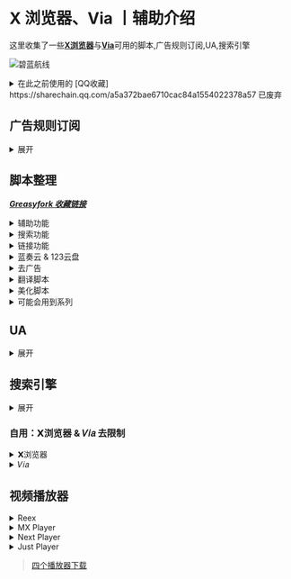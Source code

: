 # X 浏览器、Via 丨辅助介绍

这里收集了一些[**X浏览器**](https://www.xbext.com/)与[**Via**](https://viayoo.com/)可用的脚本,广告规则订阅,UA,搜索引擎 

![碧蓝航线](https://shp.qpic.cn/collector/3042839226/c9061274-0e3d-4818-92ad-9362b4ca81a7/0)

<details>
  <summary>在此之前使用的 [QQ收藏] https://sharechain.qq.com/a5a372bae6710cac84a1554022378a57 已废弃</summary>

  ##### [脚本整理,广告规则订阅,UA,搜索引擎(个人整理,有说明)](https://sharechain.qq.com/a5a372bae6710cac84a1554022378a57)

  >1. [广告拦截 规则链接](https://sharechain.qq.com/e285d2e8a19bd1a23c83854cf2a2d635)

  >2-10. [油猴脚本](https://sharechain.qq.com/e00299f56e45d6b88c7adb7590b2b5cf)

  >11. [UA](https://sharechain.qq.com/28387ea1c3f830bd7eb54f682da77555)

  >12. [搜索引擎](https://sharechain.qq.com/d12dde407b967a216288ac617b1ce357)

  >13. [仅供学习丨𝗫/𝑉𝑖𝑎去白名单版本](https://sharechain.qq.com/b0289cc3828734d4578da4e1761b3c2f)

  >14. [推荐视频播放器](https://sharechain.qq.com/91331525df07ff61d051cfafa4ef89ab)
</details>

## 广告规则订阅
<details>
  <summary> 展开 </summary>

  个人推荐：`ABP Merge Rules`(或:`AdRules AdBlock List 精简版`) + `乘风 视频规则` + `去除APP下载提示` + `Ad-J`

  * [AdRules AdBlock List 精简版](https://bitbucket.org/hacamer/adrules/raw/main/adblock_lite.txt)
  *(3w+丨在中国地区屏蔽广告的列表)*  <sup>[主页](https://github.com/Cats-Team/AdRules)</sup>

  * [AdRulesAdBlock List](https://bitbucket.org/hacamer/adrules/raw/main/adblock.txt)
  *(16w+丨包含 '精简版'，在中国地区屏蔽广告的列表)*  <sup>[主页](https://github.com/Cats-Team/AdRules)</sup>

  * [乘风广告规则](https://cdn.jsdelivr.net/gh/xinggsf/Adblock-Plus-Rule@master/rule.txt)
  *(1000+丨可能有点误杀....)*  <sup>[主页](https://github.com/xinggsf/Adblock-Plus-Rule)</sup>

  * [乘风视频规则](https://cdn.jsdelivr.net/gh/xinggsf/Adblock-Plus-Rule@master/mv.txt)
  *(200 丨如名, 专针对视频网站作出的规则)*  <sup>[主页](https://github.com/xinggsf/Adblock-Plus-Rule)</sup>

  * [ABPMerge Rules](https://gitea.com/lemon399/AdRules/raw/branch/main/abpmerge.txt)
  *(5w+丨广告拦截规则合并)*  <sup>[主页](https://github.com/damengzhu/abpmerge)</sup>

  * [去除 APP 下载提示](https://cdn.jsdelivr.net/gh/Noyllopa/NoAppDownload@master/NoAppDownload.txt)
  *(1000+丨去 APP 下载提示规则)*  <sup>[主页](https://github.com/Noyllopa/NoAppDownload)</sup>

  * [Ad-J](https://gcore.jsdelivr.net/gh/jk278/Ad-J/Ad-J.txt)
  *(300+丨 jk278 的自用移动端去广告规则, 常用网站精选)*  <sup>[主页](https://github.com/jk278/Ad-J/blob)</sup>

<div align="center">
  <p><sub> X浏览器导入方式 </sub></p>
  <sup> 设置 » 广告拦截 » 规则文件 » (右上角) 导入 » 从网址导入 » (填写该链接后) 点击导入 </sup>
</div>

  ![X 浏览器](http://shp.qpic.cn/collector/3042839226/e15a2b17-0eba-4870-8b65-942e0f335125/0)

<div align="center">
  <p><sub> Via导入方式 </sub></p>
  <sup> 设置 » 通用 » 广告拦截 » 规则订阅 » (右上角)+号 » (填写该链接后) 确定 » 勾选规则 » (右上角) 更新 </sup>
</div>

  ![Via](http://shp.qpic.cn/collector/3042839226/0203f0d3-1c28-46ea-bea4-ed2d7682958d/0)

</details>

## 脚本整理
 ***[Greasyfork 收藏链接](https://greasyfork.org/zh-CN/scripts?set=589091)***
 <details>
  <summary> 辅助功能 </summary>

  `更多详细请看脚本作者介绍和脚本具体功能`

1.[屏幕边缘下拉刷新](https://greasyfork.org/scripts/462927)

<sup>
  
  - 脚本内可修改下拉距离

  -  记得关闭𝗫浏览器自带的下拉刷新：手势设置中 
</sup>

2.𝐛𝐢𝐥𝐢𝐛𝐢𝐥𝐢不打开𝐀𝐏𝐏,网页直接看推荐内容 

<sup> 
 
  - [完全自动播放,但声音需要手动点击右下角音量开启](https://greasyfork.org/scripts/468246)

  - [只需要点击一次弹窗即可播放](https://greasyfork.org/scripts/454669)

  - [需要手动确认点击跳转,手动关闭弹窗等](https://greasyfork.org/scripts/458276)
</sup>

3.[CSDN直接复制](https://greasyfork.org/scripts/458601)

<sup>
 
 - 自动展开全部内容，免登录复制，去除广告，增加搜索框
</sup>

4.[移动端 百度系优化](https://greasyfork.org/scripts/418349)

<sup>

  - 贴吧直接看评论.....等

  - 百度搜索“禁止自动播放视频”,去广告
</sup>

5.[东方永动机(支持𝟗𝟎%网站自动翻页,拼接下一页)](https://greasyfork.org/scripts/438684)

<sup>

  - 安装脚本后请打开[配置文件](https://hoothin.github.io/UserScripts/Pagetual)设置(可能需要梯子)
</sup>

6.[在右侧增加滚动条](https://greasyfork.org/scripts/465037)

<sup>

  - X 浏览器自带(无法关闭)

  - Via自带(通用>操作设定 关闭)
</sup>

7.[简繁自由切换](https://greasyfork.org/scripts/24300)

<sup>

  - 自动将网页文字转换为 简体/繁体

  - 在脚本主页安装脚本后刷新页面,设置页面就出现了 
</sup>

8.快捷回到顶部/底部 

<sup>

  - [点击置顶(长按置底)](https://greasyfork.org/scripts/462920)

  - 在页面最下方中心位置生成一个向上的箭头按钮(长按可回到底部)(有滑动动画效果)

  - [滚动到顶部或底部按钮](https://greasyfork.org/scripts/461172)

  - 在网页右下角(脚本内可修改位置)添加一个“顶部”的文字按钮
  - 根据上滑下滑改变为“顶部”(红色按钮)与“底部”(蓝色按钮),(无动画,瞬间置顶)
</sup>

9.[切换标题显示](https://greasyfork.org/scripts/480019)

<sup>

  - 脚本菜单切换,可像𝑉𝑖𝑎一样在地址栏切换显示: 地址/域名/标题

  - Via自带,X浏览器使用 
</sup>

10.[网页加速器](https://www.youxiaohou.com/tool/install-instantpage.html)

<sup>

  - 加速你打开链接的速度 
</sup>

11.记录页面位置 

<sup>

  - [记录页面滚动](https://greasyfork.org/scripts/483745) 酷安[@耗子Sky](https://www.coolapk.com/u/1166187)

  - [我看到哪里啦?!](https://greasyfork.org/scripts/393042)

  - 让页面重新滚到上次阅读的位置 
</sup>

12.Github汉化 

<sup>

  - [GitHub中文化插件](https://greasyfork.org/scripts/435208)(推荐)

  - [GitHub汉化插件](https://greasyfork.org/scripts/407485)
</sup>

13.[以图搜图](https://greasyfork.org/scripts/480713)

<sup>

  - 工具栏打开“以图搜图”,然后直接点击图片即可

  - 𝑉𝑖𝑎自带,𝗫浏览器推荐用 
</sup>

14.[防止未经授权的自动复制](https://greasyfork.org/scripts/461625)

<sup>

  - 只允许网页长按复制内容,防止一些毒瘤网站自动往剪贴板写入内容 
</sup>

15.[Mactype助手](https://greasyfork.org/scripts/436451)

<sup>

  - 可以让浏览器文字拥有媲美MacOS系统字体渲染效果，可以无缝调节网页上文字的粗细 
</sup>

16.[空格之神](https://greasyfork.org/scripts/444252)

<sup>

  - 当网页的内容为中英文混排的情况下,本脚本会在中英文之间插入一个空格!
</sup>

17.[YouTubo画质更改按钮(移动/桌面)](https://greasyfork.org/scripts/477219)

<sup>

  - 在视频下方添加画质更改按钮,方便一键切换
</sup>
 </details>

<details>
  <summary> 搜索功能 </summary>

   `在各大搜索引擎顶部展示快捷其他搜索引擎, 快捷切换`

1.[聚合搜索引擎切换](https://greasyfork.org/scripts/462130)

<sup>

  - 在屏幕最上方有一排引擎供快捷切换,展开后支持快捷搜索其他网站(例如bilibili,视频网站等)

  - 脚本内修改简单
</sup>

2.[all-search全搜,搜索引擎快捷跳转,支持任意网站展示](https://greasyfork.org/scripts/397993)

<sup>

  - 脚本是有一个完整的设置页面(但我设置后没有效果,推荐尝试)

  - 脚本非常好用,观感舒服,操作华丽,修改复杂
</sup>

3.[一键切换搜索](https://greasyfork.org/scripts/476606)

<sup>

  - 在屏幕左侧中心偏上有较小的侧边栏

  - 不影响观感和操作,脚本内修改简单
</sup>

4.[搜索引擎切换器2(侧栏版)](https://greasyfork.org/zh-CN/scripts/489235)

<sup>

  - 在屏幕左侧中心有较小的侧边栏,点击可展开

  - 不影响观感和操作,脚本内修改简单
</sup>
</details>

<details>
  <summary> 链接功能 </summary>

  `将网页的文本转为超链接,又或者是自动跳转重定向...`

1.[External Link Auto Redirect(Direct Link) --- 外部链接自动重定向](https://greasyfork.org/zh-CN/scripts/462796)

<sup>

  - 单击包含重定向URL的链接时,直接重定向到真实URL

  - 通用规则,链接出现两个http则获得第二个
</sup>

2.[redirect外链跳转](https://greasyfork.org/scripts/416338)

<sup>

  - 酷安,贴吧啦,知乎等一系列的提示你跳转外部链接自动跳转

  - 自动跳转,规则简单
</sup>

3.[anti-redirect --- 反重定向](https://greasyfork.org/scripts/11915)

<sup>

  - 去除各搜索引擎/常用网站的重定向
</sup>

4.[链接助手](https://greasyfork.org/scripts/464541)

<sup>

  - 可对单个网站自定义链接规则在新标签页中打开

  - 文本链接转为超链接...等
</sup>

5.让网页中的文字链接变为可点击

<sup>

  - [Linkify Plus Plus](https://greasyfork.org/scripts/4255)(推荐)

  - [Text To link](https://mirror.ghproxy.com/https://raw.githubusercontent.com/lkytal/GM/master/linkMix.user.js)

  - [Clickable text link](https://greasyfork.org/scripts/485489)

  - [测试链接是否可直接点击的网址](https://rawgit.com/eight04/linkify-plus-plus/master/demo/demo.html)
</sup>

6.[链接地址洗白白](https://greasyfork.org/scripts/373270)

<sup>

  - 把链接地址缩减至最短可用状态,并复制到剪切板,以方便分享【在网页底部中间,有一个按钮,用来呼出面板】
</sup>
</details>

<details>
  <summary> 蓝奏云 & 123云盘 </summary>

  `结果还是专门为蓝奏云和123整了个分类....`

1.[蓝奏云重定向+记住密码](https://greasyfork.org/zh-CN/scripts/488847)

<sup>

  - 将所有蓝奏云链接重定向至同一蓝奏云网站

  - 自动记住并填写过密码的蓝奏云链接,脚本菜单可查看或管理

  - 绕过下载APK提示"请先开通会员"

  - 建议搭配[蓝奏云自动点击下载](https://greasyfork.org/zh-CN/scripts/489281)
</sup>

2.蓝奏云之[大萌主](https://greasyfork.org/zh-CN/users/452911)

<sup>

  - [记住蓝奏云密码](https://greasyfork.org/zh-CN/scripts/488865) \- 下次会自动填写

  - [手机直接下载蓝奏云apk文件](https://greasyfork.org/zh-CN/scripts/479566) \- 绕过下载APK提示"请先开通会员"

  - [蓝奏云自动点击下载](https://greasyfork.org/zh-CN/scripts/489281) \- 自动点击蓝奏云页面中的下载按钮
</sup>

3.[123盘自动填写提取码](https://greasyfork.org/zh-CN/scripts/489660)

<sup>

  - 自动提取123云盘分享链接的提取码,并进行填写

  - 测试链接：

  - [https://www.123pan.com/s/YHGHjv-bUJC密码rAj2](https://www.123pan.com/s/YHGHjv-bUJC密码rAj2)

  - https://www.123pan.com/s/YHGHjv-bUJC?pwd=rAj2

  - 改编自[cccc-l佬](https://greasyfork.org/zh-CN/users/1243513-cccc-l)的[123网盘自动填写提取码-关闭广告](https://greasyfork.org/zh-CN/scripts/484314)与[123网盘复制分享链接时带pwd=提取码](https://greasyfork.org/zh-CN/scripts/484313)
</sup>
</details>

<details>
  <summary> 去广告 </summary>

  `字面意思`

1.[搜索引擎去广告](https://greasyfork.org/scripts/437351)

<sup>

  - 谷歌百度搜狗神马必应头条搜索去广告，适配电脑和手机，没去夸克，神马搜索就是夸克搜索，谷歌搜索拦截部分内容广场
</sup>

2.[YouTube去广告](https://greasyfork.org/scripts/459541)

<sup>

  - 这是一个去除YouTube广告的脚本，轻量且高效，它能丝滑的去除界面广告和视频广告，包括6s广告。
</sup>

3.[123云盘去广告](https://greasyfork.org/zh-CN/scripts/489252)

<sup>

  - 123网盘去广告,并将下载文件按钮移动到底部
</sup>
</details>

<details>
  <summary> 翻译脚本 </summary>

  `翻译网页内容的脚本，均可在github上运行`

1.[Immersive-translate --- 沉浸式翻译](https://download.immersivetranslate.com/immersive-translate.user.js)(商业化,不开源)

<sup>

  - 拥有“显示原文(双显)”和“隐藏原文(仅显示译文)”两种样式

  - [历史版本](https://github.com/immersive-translate/immersive-translate/releases)
</sup>

2.[网页中英双显互译(其他语言也可以翻译)](https://greasyfork.org/scripts/469073)(推荐,开源)

<sup>

  - 拥有“显示原文(双显)”和“隐藏原文(仅显示译文)”两种样式
</sup>

3.[KISS Translator --- 亲吻翻译](https://greasyfork.org/scripts/472840)

<sup>

  - 只有“显示原文(双显)”一种样式
</sup>
</details>

<details>
  <summary> 美化脚本 </summary>

  `美化网页的脚本，非常不推荐全部开启`

1.[护眼模式](https://greasyfork.org/scripts/460539)

<sup>

  - 更改页面背景颜色

  - 需要更改为其他颜色请在脚本内找出“#C7EDCC”并修改
</sup>

2.点击页面特效

<sup>

  - [点击时显示文字(可自定义文字)](https://greasyfork.org/scripts/371892)

  - [点击时显示爱心特效](https://greasyfork.org/scripts/482951)

  - [点击时显示波纹特效(可更改大小,颜色,数量)](https://greasyfork.org/scripts/482952)
</sup>

3.[滑动时显示星星特效拖尾](https://greasyfork.org/scripts/454845)

4.[网页全屏飘落樱花特效](https://greasyfork.org/scripts/420792)

5.[网页页面样式美化](https://greasyfork.org/zh-CN/scripts/489386)

<sup>

  - 指向文字加粗, 指向图片发光, 指向图片放大动画, 输入框美化...等

  - 原脚本：[全局页面样式美化](https://greasyfork.org/zh-CN/scripts/423663)
</sup>

6.[网页看板娘](https://greasyfork.org/scripts/483088)

<sup>

  - 在网页左下角添加一个二次元板娘,部分参数脚本内可改
</sup>

7.美化Greasyfork

<sup>

  - [Greasyfork Beautify](https://greasyfork.org/scripts/446849)

  - 优化导航栏样式/脚本列表改为卡片布局/代码高亮(atom-one-dark+vscode风格)等...

  - [Greasy Fork Theme Engine \[BETA\]](https://greasyfork.org/scripts/476333)

  - 时尚的 GeasyFork 重新设计
</sup>

8.[Google Card-Style UI --- Google Card 样式的界面](https://greasyfork.org/scripts/18510)

<sup>

  - 优化 Google 搜索引擎的 UI
</sup>

9.[高级定制网页护眼模式](https://greasyfork.org/scripts/485513)
</details>

<details>
  <summary> 可能会用到系列 </summary>

  `可能会用到，但很少有'用武之地'`

1.[网页调试](https://greasyfork.org/scripts/475228)

2.[手机浏览器触摸手势](https://greasyfork.org/scripts/375806)

<sup>

  - 支持在文字、图片、视频上分类, 通过你的“滑动手势”进行“执行代码”或“搜图”, 可自定义
</sup>

3.[俺的手机视频脚本](https://greasyfork.org/scripts/456542)

<sup>

  - 长按视频倍速播放

  - 需要更全的播放器手势？嗅探媒体资源然后调用播放器吧(查看下方播放器分类)
</sup>

4.[Picviewer CE+ --- 图片查看器 CE+](https://greasyfork.org/scripts/24204)

<sup>

  - 以各种姿势爬取网站图片, 大小、尺寸等分类明确

  - 支持各种姿势批量下载, 搜图等.....
</sup>
</details>

## UA
<details>
  <summary> 展开 </summary>
  
* 百度：简单搜索
`可去除百度搜索引擎的自动播放视频，以及广告标签内容`
> 旧版 - SearchCraft/2.8.2
```
Mozilla/5.0 (Linux; Android 12; splash water mobile phone) AppleWebKit/537.36 (KHTML, like Gecko) Chrome/108.0.0.0 Mobile Safari/537.36 SearchCraft/2.8.2
```
> 新版 - ChatSearch/1.0 SearchCraft/5.7.0.5
```
Mozilla/5.0 (Linux; Android 10; K) AppleWebKit/537.36 (KHTML, like Gecko) Chrome/120.0.0.0 Mobile Safari/537.36 SearchCraft/3.10.1 ChatSearch/1.0 SearchCraft/5.7.0.5 (Baidu; P1 10)
```
* 无追：简单搜索
`去除无追搜索的广告`
```
Mozilla/5.0 (Linux; Android 11 ) AppleWebKit/537.36 (KHTML, like Gecko) Mobile WuZhui/1.6.0
```
* 简单搜索 + 塞班
`去除百度搜索的自动播放、部分其他网站广告`
```
Mozilla/5.0 (Linux; SymbianOS/9.4) AppleWebKit/537.36 (KHTML, like Gecko) Chrome/99.0.4844.88 Mobile Safari/537.36 SearchCraft/2.8.2
```
</details>

## 搜索引擎
<details>
  <summary> 展开 </summary>

  * F搜
    ```
     https://fsoufsou.com/search?tbn=all&q=
    ```

  * 无追
    ```
     https://www.wuzhuiso.com/s?q=
    ```

  * 秘塔AI搜索
    ```
     https://metaso.cn/?q=
    ```

  * Perplexity AI搜索
    ```
     https://www.perplexity.ai/?q=
    ```
</details>

### 自用：𝗫浏览器 & 𝑉𝑖𝑎 去限制

<details>
  <summary> 𝗫浏览器 </summary>

<sup>

- 蓝奏云有文件说明,123云盘不能添加说明
  
- 去除白名单限制

- 和原版共存, 不影响原版

- 修改图标(下图)
</sup>

![X浏览器](http://shp.qpic.cn/collector/3042839226/08bbb56a-354c-46f2-b3fc-4e920c80950e/0)

* 𝗫浏览器去限制-共存
  - [蓝奏云(密码：12)](https://www.lanzn.com/b01rkkbpa)
 
  - [123云盘(无密码)](https://www.123pan.com/s/YHGHjv-2XaC)
</details>

<details>
  <summary> 𝑉𝑖𝑎 </summary>

<sup>

- 蓝奏云有文件说明,123云盘不能添加说明
  
- 去除白名单限制

- 和原版共存, 不影响原版(123云盘保留了原版包名,详看下文)

- 修改图标(下图)
</sup>

![Via](http://shp.qpic.cn/collector/3042839226/38a21a30-33ed-477b-b136-1a99c5ac2800/0)

* 𝑉𝑖𝑎去限制-共存
  - [蓝奏云(密码：12)](https://www.lanzn.com/b01rcpjvg)
 
  - [123云盘(无密码)](https://www.123pan.com/s/YHGHjv-XXaC)
* 𝑉𝑖𝑎去限制-原包名

> 因修改包名 (与原版共存不得不修改) 而导致𝑉𝑖𝑎在桌面长按图标的功能会提示“未安装该应用”
> 
> 原版与该版本只可存在一个, 并且需要卸载原版才可以安装该版本
> 
> 使用 MT 管理器 V1 + V2 的签名, 后续可自己使用 MT 管理器修改原版安装包任意内容以达到不卸载更新
> 
> 他人使用 MT 管理器签名修改的版本也同样可不卸载安装
  - [123云盘(无密码)](https://www.123pan.com/s/YHGHjv-0RaC)
  <details>
    <summary> 𝑉𝑖𝑎_图标包 </summary>
  
  > 因为我懒,就不去收集别人的图标包了,这里分享一个我自己的(他们说有种'杂乱的美')
  ![Via_图标包](https://shp.qpic.cn/collector/3042839226/67df8dae-fc5a-491b-9fe9-198a9e188b86/0)
  - [蓝奏云(密码：12)](https://www.lanzn.com/b01rgnvgf)

  - [123云盘(无密码)](https://www.123pan.com/s/YHGHjv-u1aC)
  </details>

</details>

## 视频播放器
<details>
  <summary> Reex </summary>
  <br>
  
  ![Reex](https://shp.qpic.cn/collector/3042839226/887fffff-3671-432a-b754-6db87d9ff5b7/0)

  > 长按倍速, 双击两侧快进, 双击中心暂停。支持长按倍速、快进秒数设置。支持关闭单个手势。拥有播放历史, 支持挂载 WebDav
  - [Reex - Gitee下载地址](https://gitee.com/lntls/reex/releases)

  - [蓝奏云(密码：qazw)](https://www.lanzn.com/b01np165c)
</details>

<details>
  <summary> MX Player </summary>
  <br>
  
  ![MX](https://shp.qpic.cn/collector/3042839226/fbf73830-aae5-4809-a73c-ff01f0d7e525/0)

  > MX Player(MX播放器专业版）：已解锁付费。新版已支持所有手势功能，长按倍速、双击快进快退.... 解码强大，非常推荐。

  - [123云盘(无密码)](https://www.123pan.com/s/YHGHjv-bNJC.html)
</details>

<details>
  <summary> Next Player </summary>
  <br>
  
  ![Next Player](https://shp.qpic.cn/collector/3042839226/89325c88-ad7c-48d3-b58d-0686048ae840/0)

  > 与 Reex 大致相同，手势全部支持，但不支持mpv语法，不支持挂载WebDav

  - [Github开源地址](https://github.com/anilbeesetti/nextplayer/releases)

  > 如果你并不知道该使用 v7a 还是 v8a，请使用 universal 版本
</details>

<details>
  <summary> Just Player </summary>
  <br>
  
  ![Just Player](https://shp.qpic.cn/collector/3042839226/5b8d0ed5-a127-47a1-84eb-f6b8406cd8a0/0)

  > 不支持长按倍速，可双击两侧进行快进快退。纯纯一个使用 APP 调用的播放器, 软件本身没有界面, 打开就是播放视频 (上次调用的视频), 点击文件夹选择视频, 长按文件夹选择字幕。长按齿轮进入设置。该软件没有播放历史。

  - [Github开源地址](https://github.com/moneytoo/Player/releases)
</details>

> [四个播放器下载](https://www.123pan.com/s/YHGHjv-yRaC)
